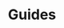 ---
title: Guides
linkTitle: Guides
description: 'Step-by-step guides for modern app development technologies.

  '
menu:
  main:
    parent: sections
    weight: 1
tags: []
---